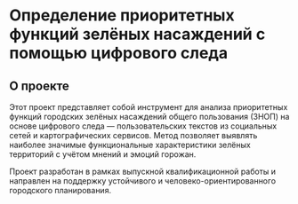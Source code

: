 # Определение приоритетных функций зелёных насаждений с помощью цифрового следа

## О проекте

Этот проект представляет собой инструмент для анализа приоритетных функций городских зелёных насаждений общего пользования (ЗНОП) на основе цифрового следа — пользовательских текстов из социальных сетей и картографических сервисов. Метод позволяет выявлять наиболее значимые функциональные характеристики зелёных территорий с учётом мнений и эмоций горожан.

Проект разработан в рамках выпускной квалификационной работы и направлен на поддержку устойчивого и человеко-ориентированного городского планирования.
